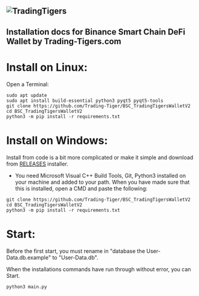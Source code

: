 ![TradingTigers](https://trading-tigers.com/logos/TradingTigers.png)  
---
## Installation docs for Binance Smart Chain DeFi Wallet by Trading-Tigers.com 

# Install on Linux:
Open a Terminal:
```shell
sudo apt update
sudo apt install build-essential python3 pyqt5 pyqt5-tools
git clone https://github.com/Trading-Tiger/BSC_TradingTigersWalletV2
cd BSC_TradingTigersWalletV2
python3 -m pip install -r requirements.txt
```
# Install on Windows:
Install from code is a bit more complicated or make it simple and download from [RELEASES](https://github.com/Trading-Tiger/BSC_TradingTigersWalletV2/releases) installer.  

- You need Microsoft Visual C++ Build Tools, Git, Python3 installed on your machine and added to your path.
When you have made sure that this is installed, open a CMD and paste the following:
```shell
git clone https://github.com/Trading-Tiger/BSC_TradingTigersWalletV2
cd BSC_TradingTigersWalletV2
python3 -m pip install -r requirements.txt
```


# Start:
Before the first start, you must rename in "database the User-Data.db.example" to "User-Data.db".

When the installations commands have run through without error, you can Start.

```shell
python3 main.py
```